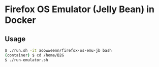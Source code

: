 # Firefox OS Emulator (Jelly Bean) in Docker
## Usage
```sh
$ ./run.sh -it aoowweenn/firefox-os-emu-jb bash
(container) $ cd /home/B2G
$ ./run-emulator.sh
```
